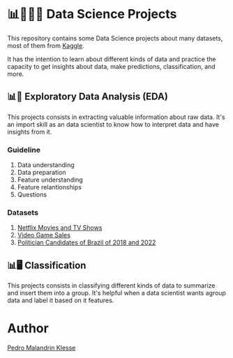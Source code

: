 # 📊👨🏼‍💻 Data Science Projects

This repository contains some Data Science projects about many datasets, most of them from [Kaggle](https://www.kaggle.com).

It has the intention to learn about different kinds of data and practice the capacity to get insights about data, make predictions, classification, and more.


## 📊🔎 Exploratory Data Analysis (EDA)

This projects consists in extracting valuable information about raw data. It's an import skill as an data scientist to know 
how to interpret data and have insights from it.

### Guideline

1. Data understanding
2. Data preparation
3. Feature understanding
4. Feature relantionships
5. Questions

### Datasets

1. [Netflix Movies and TV Shows](https://www.kaggle.com/datasets/shivamb/netflix-shows)
2. [Video Game Sales](https://www.kaggle.com/datasets/gregorut/videogamesales)
3. [Politician Candidates of Brazil of 2018 and 2022](https://dadosabertos.tse.jus.br/dataset/)

## 📊🖥️ Classification

This projects consists in classifying different kinds of data to summarize and insert them into a group. It's helpful when a data scientist 
wants agroup data and label it based on it features.

# Author

[Pedro Malandrin Klesse](https://www.github.com/Klesse)
